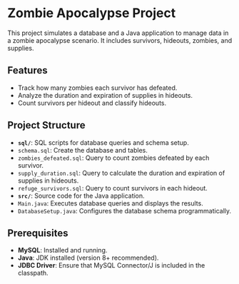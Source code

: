 # Zombie Apocalypse Project

This project simulates a database and a Java application to manage data in a zombie apocalypse scenario. It includes survivors, hideouts, zombies, and supplies.

## Features
- Track how many zombies each survivor has defeated.
- Analyze the duration and expiration of supplies in hideouts.
- Count survivors per hideout and classify hideouts.

## Project Structure
- **`sql/`**: SQL scripts for database queries and schema setup.
- `schema.sql`: Create the database and tables.
- `zombies_defeated.sql`: Query to count zombies defeated by each survivor.
- `supply_duration.sql`: Query to calculate the duration and expiration of supplies in hideouts.
- `refuge_survivors.sql`: Query to count survivors in each hideout.
- **`src/`**: Source code for the Java application.
- `Main.java`: Executes database queries and displays the results.
- `DatabaseSetup.java`: Configures the database schema programmatically.

## Prerequisites
- **MySQL**: Installed and running.
- **Java**: JDK installed (version 8+ recommended).
- **JDBC Driver**: Ensure that MySQL Connector/J is included in the classpath.